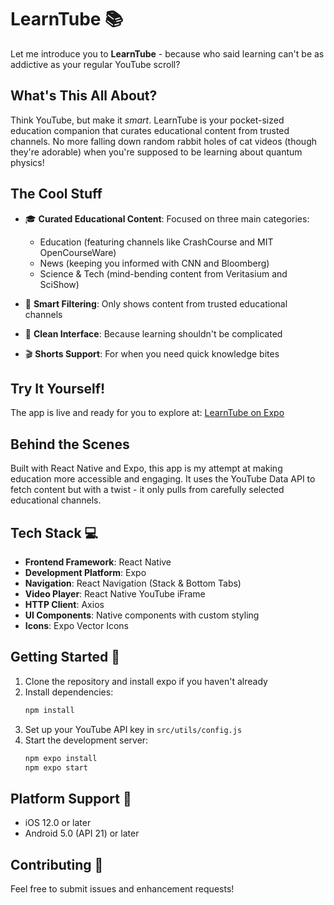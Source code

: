 # LearnTube 📚

Let me introduce you to **LearnTube** - because who said learning can't be as addictive as your regular YouTube scroll?

## **What's This All About?**

Think YouTube, but make it *smart*. LearnTube is your pocket-sized education companion that curates educational content from trusted channels. No more falling down random rabbit holes of cat videos (though they're adorable) when you're supposed to be learning about quantum physics!

## **The Cool Stuff**

- 🎓 **Curated Educational Content**: Focused on three main categories:
  - Education (featuring channels like CrashCourse and MIT OpenCourseWare)
  - News (keeping you informed with CNN and Bloomberg)
  - Science & Tech (mind-bending content from Veritasium and SciShow)
  
- 🎯 **Smart Filtering**: Only shows content from trusted educational channels
- 📱 **Clean Interface**: Because learning shouldn't be complicated
- 🎬 **Shorts Support**: For when you need quick knowledge bites

## **Try It Yourself!**

The app is live and ready for you to explore at:
[LearnTube on Expo](https://expo.dev/accounts/anjaleenaren/projects/learntube/updates/d1e2f17b-f468-44dd-9ac5-c5408a78ca51)

## **Behind the Scenes**

Built with React Native and Expo, this app is my attempt at making education more accessible and engaging. It uses the YouTube Data API to fetch content but with a twist - it only pulls from carefully selected educational channels.

## Tech Stack 💻

- **Frontend Framework**: React Native
- **Development Platform**: Expo
- **Navigation**: React Navigation (Stack & Bottom Tabs)
- **Video Player**: React Native YouTube iFrame
- **HTTP Client**: Axios
- **UI Components**: Native components with custom styling
- **Icons**: Expo Vector Icons

## Getting Started 🚀

1. Clone the repository and install expo if you haven't already
2. Install dependencies:
   ```bash
   npm install
   ```
3. Set up your YouTube API key in `src/utils/config.js`
4. Start the development server:
   ```bash
   npm expo install
   npm expo start
   ```

## Platform Support 📱

- iOS 12.0 or later
- Android 5.0 (API 21) or later

## Contributing 🤝

Feel free to submit issues and enhancement requests!
